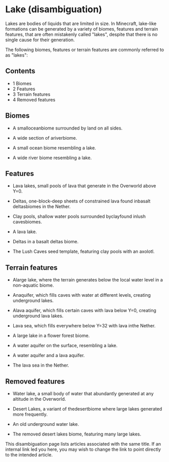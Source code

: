 # Lake (disambiguation)
Lakes are bodies of liquids that are limited in size. In Minecraft, lake-like formations can be generated by a variety of biomes, features and terrain features, that are often mistakenly called "lakes", despite that there is no single cause for their generation.

The following biomes, features or terrain features are commonly referred to as "lakes":

## Contents
- 1 Biomes
- 2 Features
- 3 Terrain features
- 4 Removed features

## Biomes
- A smalloceanbiome surrounded by land on all sides.
- A wide section of ariverbiome.

- A small ocean biome resembling a lake.
- A wide river biome resembling a lake.

## Features
- Lava lakes, small pools of lava that generate in the Overworld above Y=0.
- Deltas, one-block-deep sheets of constrained lava found inbasalt deltasbiomes in the Nether.
- Clay pools, shallow water pools surrounded byclayfound inlush cavesbiomes.

- A lava lake.
- Deltas in a basalt deltas biome.
- The Lush Caves seed template, featuring clay pools with an axolotl.

## Terrain features
- Alarge lake, where the terrain generates below the local water level in a non-aquatic biome.
- Anaquifer, which fills caves with water at different levels, creating underground lakes.
- Alava aquifer, which fills certain caves with lava below Y=0, creating underground lava lakes.
- Lava sea, which fills everywhere below Y=32 with lava inthe Nether.

- A large lake in a flower forest biome.
- A water aquifer on the surface, resembling a lake.
- A water aquifer and a lava aquifer.
- The lava sea in the Nether.

## Removed features
- Water lake, a small body of water that abundantly generated at any altitude in the Overworld.
- Desert Lakes, a variant of thedesertbiome where large lakes generated more frequently.

- An old underground water lake.
- The removed desert lakes biome, featuring many large lakes.

 This disambiguation page lists articles associated with the same title. If an internal link led you here, you may wish to change the link to point directly to the intended article.

